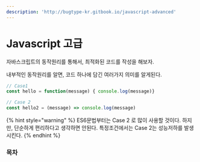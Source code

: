 ```yaml
---
description: 'http://bugtype-kr.gitbook.io/javascript-advanced'
---
```


# Javascript 고급



자바스크립트의 동작원리를 통해서, 최적화된 코드를 작성을 해보자.

내부적인 동작원리를 알면, 코드 하나에 담긴 여러가지 의미를 알게된다.  


```javascript
// Case1
const hello = function(message) { console.log(message)}

// Case 2
const hello2 = (message) => console.log(message)
```

{% hint style="warning" %}
ES6문법부터는 Case 2 로 많이 사용할 것이다. 하지만, 단순하게 편리하다고 생각하면 안된다. 특정조건에서는 Case 2는 성능저하를 발생시킨다.
{% endhint %}



### 목차



